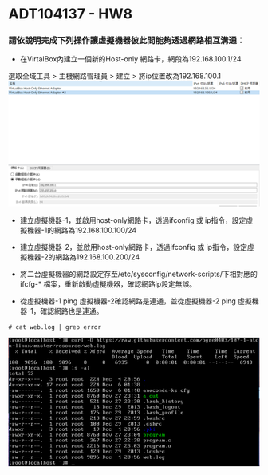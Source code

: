 # ADT104137 - HW8

### 請依說明完成下列操作讓虛擬機器彼此間能夠透過網路相互溝通：
* 在VirtalBox內建立一個新的Host-only 網路卡，網段為192.168.100.1/24

選取全域工具 > 主機網路管理員 > 建立 > 將ip位置改為192.168.100.1<br/>
![01](pic7/01.PNG)

* 建立虛擬機器-1，並啟用host-only網路卡，透過ifconfig 或 ip指令，設定虛擬機器-1的網路為192.168.100.100/24



* 建立虛擬機器-2，並啟用host-only網路卡，透過ifconfig 或 ip指令，設定虛擬機器-2的網路為192.168.100.200/24
* 將二台虛擬機器的網路設定存至/etc/sysconfig/network-scripts/下相對應的ifcfg-* 檔案，重新啟動虛擬機器，確認網路ip設定無誤。
* 從虛擬機器-1 ping 虛擬機器-2確認網路是連通，並從虛擬機器-2 ping 虛擬機器-1，確認網路也是連通。







<pre><code># cat web.log | grep error</code></pre>
![01](pic6/01.PNG)<br/>
